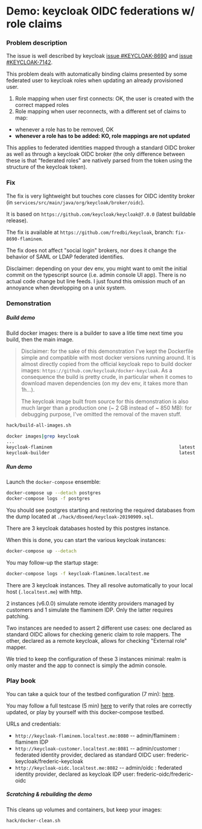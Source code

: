 # Demo: keycloak OIDC federations w/ role claims

### Problem description

The issue is well described by keycloak [issue #KEYCLOAK-8690](https://issues.jboss.org/browse/KEYCLOAK-8690)
and [issue #KEYCLOAK-7142](https://issues.jboss.org/browse/KEYCLOAK-7142).

This problem deals with automatically binding claims presented by some federated user to keycloak roles
when updating an already provisioned user.

1. Role mapping when user first connects: OK, the user is created with the correct mapped roles
2. Role mapping when user reconnects, with a different set of claims to map: 
  * whenever a role has to be removed, OK
  * **whenever a role has to be added: KO, role mappings are not updated**

This applies to federated identities mapped through a standard OIDC broker
as well as through a keycloak OIDC broker (the only difference between these is 
that "federated roles" are natively parsed from the token using the structure of the keycloak token).

### Fix

The fix is very lightweight but touches core classes for OIDC identity broker (in `services/src/main/java/org/keycloak/broker/oidc`).

It is based on `https://github.com/keycloak/keycloak@7.0.0` (latest buildable release).

The fix is available at `https://github.com/fredbi/keycloak`, branch: `fix-8690-flaminem`.

The fix does not affect "social login" brokers, nor does it change the behavior of SAML or LDAP federated identifies.

Disclaimer: depending on your dev env, you might want to omit the initial commit on the typescript source (i.e. admin console UI app).
There is no actual code change but line feeds. I just found this omission much of an annoyance when developping on a unix system.

### Demonstration

##### Build demo

Build docker images: there is a builder to save a litle time next time you build, then the main image.

> Disclaimer: for the sake of this demonstration I've kept the Dockerfile simple and compatible with most docker versions running around.
> It is almost directly copied from the official keycloak repo to build docker images: `https://github.com/keycloak/docker-keycloak`.
> As a consequence the build is pretty crude, in particular when it comes to download maven dependencies (on my dev env, it takes more than 1h...).
>
> The keycloak image built from source for this demonstration is also much larger than a production one (~ 2 GB instead of ~ 850 MB):
> for debugging purpose, I've omitted the removal of the maven stuff.

```bash
hack/build-all-images.sh
```

```bash
docker images|grep keycloak
...
keycloak-flaminem                                               latest                            7f355a10e8dd        6 hours ago         2.13GB
keycloak-builder                                                latest                            91e39cf04dd9        28 hours ago        910MB
```

##### Run demo

Launch the `docker-compose` ensemble:

```bash 
docker-compose up --detach postgres 
docker-compose logs -f postgres 
```

You should see postgres starting and restoring the required databases from the dump located at `./hack/dbseed/keycloak-20190909.sql`.

There are 3 keycloak databases hosted by this postgres instance.

When this is done, you can start the various keycloak instances:

```bash
docker-compose up --detach
```

You may follow-up the startup stage:
```bash
docker-compose logs -f keycloak-flaminem.localtest.me
```

There are 3 keycloak instances. They all resolve automatically to your local host (`.localtest.me`) with http.

2 instances (v6.0.0) simulate remote identity providers managed by customers and 1 simulate the flaminem IDP. Only the latter requires patching.

Two instances are needed to assert 2 different use cases: one declared as standard OIDC allows for checking generic claim to role mappers. The other, declared as a 
remote keycloak, allows for checking "External role" mapper.

We tried to keep the configuration of these 3 instances minimal: realm is only master and the app to connect is simply the admin console.

### Play book

You can take a quick tour of the testbed configuration (7 min): [here](https://raw.githubusercontent.com/fredbi/flaminem-testbed/master/docs/config.mp4).

You may follow a full testcase (5 min) [here](https://raw.githubusercontent.com/fredbi/flaminem-testbed/master/docs/demo.mp4) to verify that roles are correctly updated, or play by yourself with this docker-compose testbed.

URLs and credentials:

* `http://keycloak-flaminem.localtest.me:8080`   -- admin/flaminem : flaminem IDP
* `http://keycloak-customer.localtest.me:8081`   -- admin/customer : federated identity provider, declared as standard OIDC
                                                    user: frederic-keycloak/frederic-keycloak
* `http://keycloak-oidc.localtest.me:8082`       -- admin/oidc : federated identity provider, declared as keycloak IDP
                                                    user: frederic-oidc/frederic-oidc



##### Scratching & rebuilding the demo

This cleans up volumes and containers, but keep your images:

```bash 
hack/docker-clean.sh
```
